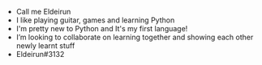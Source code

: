 - Call me Eldeirun
- I like playing guitar, games and learning Python
- I'm pretty new to Python and It's my first language!
- I’m looking to collaborate on learning together and showing each other newly learnt stuff
- Eldeirun#3132

